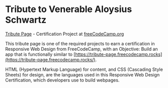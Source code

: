 # Tribute to Venerable Aloysius Schwartz
[Tribute Page](https://gkate78.github.io/tribute/) - Certification Project at [freeCodeCamp.org](https://www.freecodecamp.org/gkate78)

This tribute page is one of the required projects to earn a certification in Responsive Web Design from FreeCodeCamp, with an Objective: Build an app that is functionally similar to [https://tribute-page.freecodecamp.rocks](https://tribute-page.freecodecamp.rocks/).

HTML (Hypertext Markup Language) for content, and CSS (Cascading Style Sheets) for design, are the languages used in this Responsive Web Design Certification, which developers use to build webpages.


